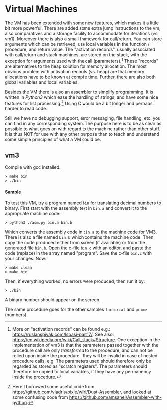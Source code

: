 # Virtual Machines

The VM has been extended with some new features, which makes it a little bit more powerful.
There are added some extra jump instructions to the vm, also comparatives and a storage facility to
accommodate for iterations (vs. vm1). Moreover there is also a small framework for call/return.
You can store arguments which can be retrieved, use local variables in the function / procedure,
and return value. The "activation records", usually associated with call/return and stack machines,
are stored on the stack, with the exception for arguments used with the call (parameters).[^2] These
"records" are alternatives to the heap solution for memory allocation. The most obvious problem
with activation records (vs. heap) are that memory allocations have to be known at compile time.
Further, there are also both global variables and local variables.

[^2]: More on "activation records" can be found e.g.: https://ruslanspivak.com/lsbasi-part17/.
See also: https://en.wikipedia.org/wiki/Call_stack#Structure.
One exception in the implementation of vm3 is that the parameters passed together with the procedure call
are only *transferred* to the procedure, and can not be relied upon inside the procedure. They
will be invalid in case of nested procedure calls, e.g. The parameters used should therefore only
be regarded as stored as "scratch registers". The parameters should therefore be copied to local variables,
if they have any permanency inside the procedure.

Besides the VM there is also an assembler to simplify programming. It is written in *Python3* which
ease the handling of strings, and have some nice features for list processing.[^3] Using C would be
a bit longer and perhaps harder to read code.

[^3]: Here I borrowed some useful code from
https://github.com/vladris/pixie/wiki/Dust-Assembler,
and looked at some confusing code from
https://github.com/amsanei/Assembler-with-python.

Still we have no debugging support, error messaging, file handling, etc. you can find in any
corresponding system. The purpose here is to be as clear as possible to what goes on with regard
to the machine rather than other stuff. It is thus NOT for use with any other purpose than to teach
and understand some simple principles of what a VM could be.

## vm3

Compile with gcc installed.

```
> make bin
> ./bin
```

#### Sample

To test this VM, try a program named `bin` for translating decimal numbers to binary.
First start with the assembly text in `bin.a` and convert it to the appropriate machine code:

```
> python3 ./asm.py bin.a bin.b
```

Which converts the assembly code in `bin.a` to the machine code for VM3. There is also a file named
`bin.b` which contains the machine code. Then copy the code produced either from screen (if available)
or from the generated file `bin.b`. Open the c-file `bin.c` with an editor, and paste the code (replace)
in the array named "program". Save the c-file `bin.c` with your changes. Now:

```
> make clean
> make bin
```

Then, if everything worked, no errors were produced, then run it by:

```
> ./bin
```

A binary number should appear on the screen.

The same procedure goes for the other samples `factorial` and `prime` (numbers).
